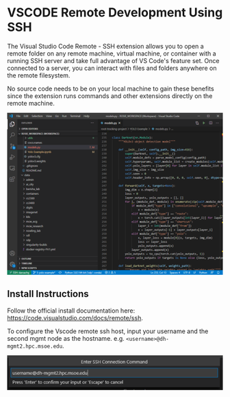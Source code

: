 # VSCODE Remote Development Using SSH <!-- {docsify-ignore-all} -->

The Visual Studio Code Remote - SSH extension allows you to open a remote folder on any remote machine, virtual machine, or container with a running SSH server and take full advantage of VS Code's feature set. Once connected to a server, you can interact with files and folders anywhere on the remote filesystem.

No source code needs to be on your local machine to gain these benefits since the extension runs commands and other extensions directly on the remote machine.

![Vscode Example](../_images/vscode_example.PNG)

## Install Instructions

Follow the official install documentation here: https://code.visualstudio.com/docs/remote/ssh.

To configure the Vscode remote ssh host, input your username and the second mgmt node as the hostname. e.g. `<username>@dh-mgmt2.hpc.msoe.edu`.

![Vscode SSH Config](../_images/vscode_ssh_connect.png)